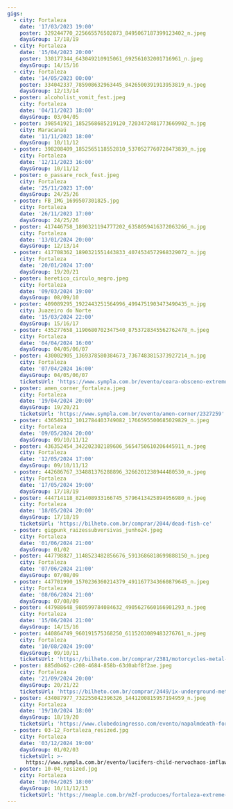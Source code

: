 ```yaml
---
gigs:
  - city: Fortaleza
    date: '17/03/2023 19:00'
    poster: 329244770_225665576502873_8495067187399123402_n.jpeg
    daysGroup: 17/18/19
  - city: Fortaleza
    date: '15/04/2023 20:00'
    poster: 330177344_643049210915061_692561032001716961_n.jpeg
    daysGroup: 14/15/16
  - city: Fortaleza
    date: '14/05/2023 00:00'
    poster: 334042337_785908632963445_8426500391913953819_n.jpeg
    daysGroup: 12/13/14
  - poster: alcoholist_vomit_fest.jpeg
    city: Fortaleza
    date: '04/11/2023 18:00'
    daysGroup: 03/04/05
  - poster: 398541921_1852568685219120_7203472481773669902_n.jpg
    city: Maracanaú
    date: '11/11/2023 18:00'
    daysGroup: 10/11/12
  - poster: 398208409_1852565118552810_5370527760728473839_n.jpg
    city: Fortaleza
    date: '12/11/2023 16:00'
    daysGroup: 10/11/12
  - poster: o_passare_rock_fest.jpeg
    city: Fortaleza
    date: '25/11/2023 17:00'
    daysGroup: 24/25/26
  - poster: FB_IMG_1699507301825.jpg
    city: Fortaleza
    date: '26/11/2023 17:00'
    daysGroup: 24/25/26
  - poster: 417446758_1890321194777202_6358059416372063266_n.jpg
    city: Fortaleza
    date: '13/01/2024 20:00'
    daysGroup: 12/13/14
  - poster: 417708362_1890321551443833_4074534572968329072_n.jpg
    city: Fortaleza
    date: '20/01/2024 17:00'
    daysGroup: 19/20/21
  - poster: heretico_circulo_negro.jpeg
    city: Fortaleza
    date: '09/03/2024 19:00'
    daysGroup: 08/09/10
  - poster: 409089295_1922443251564996_4994751903473490435_n.jpg
    city: Juazeiro do Norte
    date: '15/03/2024 22:00'
    daysGroup: 15/16/17
  - poster: 435277658_1190680702347540_8753728345562762478_n.jpeg
    city: Fortaleza
    date: '04/04/2024 16:00'
    daysGroup: 04/05/06/07
  - poster: 430002905_1369378580384673_7367483815373927214_n.jpg
    city: Fortaleza
    date: '07/04/2024 16:00'
    daysGroup: 04/05/06/07
    ticketsUrl: 'https://www.sympla.com.br/evento/ceara-obsceno-extremo-fest/2348645'
  - poster: amen_corner_fortaleza.jpeg
    city: Fortaleza
    date: '19/04/2024 20:00'
    daysGroup: 19/20/21
    ticketsUrl: 'https://www.sympla.com.br/evento/amen-corner/2327259'
  - poster: 436549312_1012784403749082_1766595500685029829_n.jpeg
    city: Fortaleza
    date: '09/05/2024 20:00'
    daysGroup: 09/10/11/12
  - poster: 436352454_342202302189606_5654750610206445911_n.jpeg
    city: Fortaleza
    date: '12/05/2024 17:00'
    daysGroup: 09/10/11/12
  - poster: 442686767_334881376288896_3266201238944480530_n.jpeg
    city: Fortaleza
    date: '17/05/2024 19:00'
    daysGroup: 17/18/19
  - poster: 444714118_821408933166745_5796413425894956980_n.jpeg
    city: Fortaleza
    date: '18/05/2024 20:00'
    daysGroup: 17/18/19
    ticketsUrl: 'https://bilheto.com.br/comprar/2044/dead-fish-ce'
  - poster: gigpunk_raizessubversivas_junho24.jpeg
    city: Fortaleza
    date: '01/06/2024 21:00'
    daysGroup: 01/02
  - poster: 447798827_1148523482856676_5913686818699888150_n.jpeg
    city: Fortaleza
    date: '07/06/2024 21:00'
    daysGroup: 07/08/09
  - poster: 447701990_1570236360214379_4911677343660879645_n.jpeg
    city: Fortaleza
    date: '08/06/2024 21:00'
    daysGroup: 07/08/09
  - poster: 447988648_980599784084632_4905627660166901293_n.jpeg
    city: Fortaleza
    date: '15/06/2024 21:00'
    daysGroup: 14/15/16
  - poster: 440864749_960191575368250_6115203089483276761_n.jpeg
    city: Fortaleza
    date: '10/08/2024 19:00'
    daysGroup: 09/10/11
    ticketsUrl: 'https://bilheto.com.br/comprar/2381/motorcycles-metal-fest-v'
  - poster: 885d0462-c208-4684-858b-63d0abf8f2ae.jpeg
    city: Fortaleza
    date: '21/09/2024 20:00'
    daysGroup: 20/21/22
    ticketsUrl: 'https://bilheto.com.br/comprar/2449/ix-underground-metal-fest'
  - poster: 434087977_732255042396326_1441200815957194959_n.jpeg
    city: Fortaleza
    date: '19/10/2024 18:00'
    daysGroup: 18/19/20
    ticketsUrl: 'https://www.clubedoingresso.com/evento/napalmdeath-fortaleza'
  - poster: 03-12_Fortaleza_resized.jpg
    city: Fortaleza
    date: '03/12/2024 19:00'
    daysGroup: 01/02/03
    ticketsUrl: >-
      https://www.sympla.com.br/evento/lucifers-child-nervochaos-imflawed-necrofilosophy-sysyphus/2556200
  - poster: 10-04_resized.jpg
    city: Fortaleza
    date: '10/04/2025 18:00'
    daysGroup: 10/11/12/13
    ticketsUrl: 'https://meaple.com.br/m2f-producoes/fortaleza-extreme-festival'
---
```


